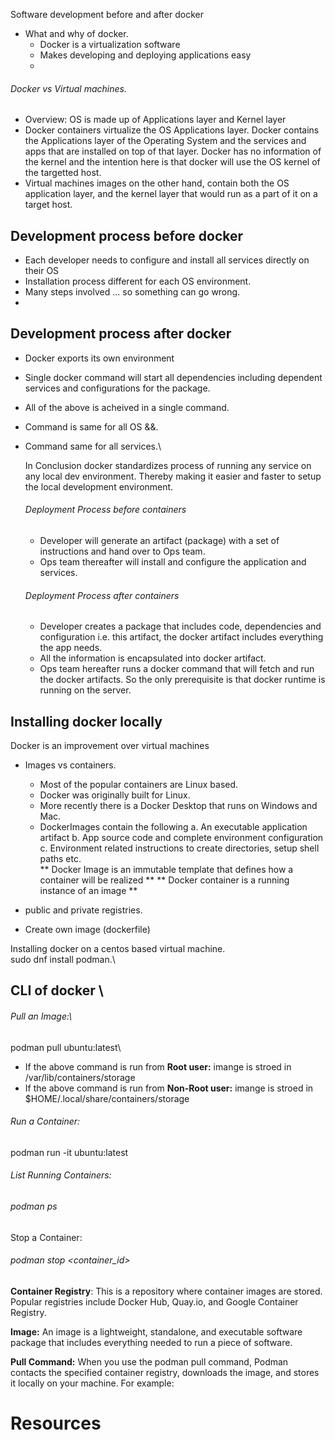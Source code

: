 Software development before and after docker
- What and why of docker.
  -   Docker is a virtualization software
  -   Makes developing and deploying applications easy
  -     
###### Docker vs Virtual machines.
- Overview:  OS is made up of Applications layer and Kernel layer
- Docker containers virtualize the OS Applications layer. Docker contains the Applications layer of the Operating System and the services and apps that are installed on top of that layer. Docker has no information of the kernel and the intention here is that docker will use the OS kernel of the targetted host.
- Virtual machines images on the other hand, contain both the OS application layer, and the kernel layer that would run as a part of it on a target host. 

Development process before docker 
------------------------------------
-  Each developer needs to configure and install all services directly on their OS
  -  Installation process different for each OS environment.
  -  Many steps involved ... so something can go wrong.
  -    

Development process after docker 
------------------------------------
- Docker exports its own environment
- Single docker command will start all dependencies including dependent services and configurations for the package.
- All of the above is acheived in a single command.
- Command is same for all OS &&.
- Command same for all services.\

  In Conclusion docker standardizes process of running any service on any local dev environment. Thereby making it easier and faster to setup the local development environment.

  ###### Deployment Process before containers
  - Developer will generate an artifact (package) with a set of instructions and hand over to Ops team.
  - Ops team thereafter will install and configure the application and services.  
   
   ###### Deployment Process after containers
  - Developer creates a package that includes code, dependencies and configuration i.e. this artifact, the docker artifact  includes everything the app needs.
  - All the information is encapsulated into docker artifact.
  - Ops team hereafter runs a docker command that will fetch and run the docker artifacts. So the only prerequisite is that docker runtime is running on the server.
 

Installing docker locally 
----------------------------
Docker is an improvement over virtual machines
 - Images vs containers.
    - Most of the popular containers are Linux based.
    - Docker was originally built for Linux.
    - More recently there is a Docker Desktop that runs on Windows and Mac.
    - DockerImages contain the following
      a. An executable application artifact
      b. App source code and complete environment configuration
      c. Environment related instructions to create directories, setup shell paths etc.    
** Docker Image is an immutable template that defines how a container will be realized **
** Docker container is a running instance of an image **
            
 - public and private registries.
 - Create own image (dockerfile)

Installing docker on a centos based virtual machine.\
sudo dnf install podman.\ 

CLI of docker \
------------
###### Pull an Image:\

podman pull ubuntu:latest\
- If the above command is run from **Root user:** imange is stroed in /var/lib/containers/storage
- If the above command is run from **Non-Root user:** imange is stroed in $HOME/.local/share/containers/storage
  
###### Run a Container:

podman run -it ubuntu:latest
###### List Running Containers:

###### podman ps
Stop a Container:

###### podman stop <container_id>

**Container Registry**: This is a repository where container images are stored. Popular registries include Docker Hub, Quay.io, and Google Container Registry.

**Image:** An image is a lightweight, standalone, and executable software package that includes everything needed to run a piece of software.

**Pull Command:** When you use the podman pull command, Podman contacts the specified container registry, downloads the image, and stores it locally on your machine. For example:

Resources 
==========
